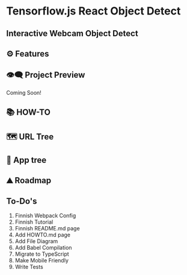 # Tensorflow.js React Object Detect

## **Interactive Webcam Object Detect**

## ⚙ Features

## 👁️‍🗨️ Project Preview

Coming Soon!

## 📚 HOW-TO

## 🗺 URL Tree

## 🌿 App tree

## ⛰️ Roadmap

## To-Do's

1. Finnish Webpack Config
2. Finnish Tutorial
3. Finnish README.md page
4. Add HOWTO.md page
5. Add File Diagram
6. Add Babel Compilation
7. Migrate to TypeScript
8. Make Mobile Friendly
9. Write Tests